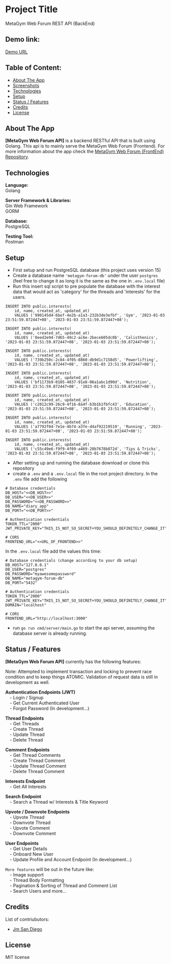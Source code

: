 # Project Title

MetaGym Web Forum REST API (BackEnd)

## Demo link:

[Demo URL](https://metagym-web-forum-frontend.vercel.app/)

## Table of Content:

- [About The App](#about-the-app)
- [Screenshots](#screenshots)
- [Technologies](#technologies)
- [Setup](#setup)
- [Status / Features](#status)
- [Credits](#credits)
- [License](#license)

## About The App

**[MetaGym Web Forum API]** is a backend RESTful API that is built using Golang. This api is to mainly serve the MetaGym Web Forum (Frontend). For more information about the app check the [MetaGym Web Forum (FrontEnd) Repository](https://github.com/jmsandiegoo/metagym_web_forum_frontend).

## Technologies

**Language:**\
Golang

**Server Framework & Libraries:**\
Gin Web Framework\
GORM

**Database:**\
PostgreSQL

**Testing Tool:**\
Postman

## Setup

- First setup and run PostgreSQL database (this project uses version 15)
- Create a database name `'metagym-forum-db'` under the user `postgres` (feel free to change it as long it is the same as the one in `.env.local` file)
- Run this insert sql script to pre populate the database with the interest data that would act as 'category' for the threads and 'interests' for the users.

```
INSERT INTO public.interests(
	id, name, created_at, updated_at)
	VALUES ('990145d4-6bef-4e2b-a1a3-232b3de3efbf', 'Gym', '2023-01-03 23:51:59.872447+08', '2023-01-03 23:51:59.872447+08');

INSERT INTO public.interests(
	id, name, created_at, updated_at)
	VALUES ('8eed2e94-7d65-49c2-ac6e-2bece605dc0b', 'Calisthenics', '2023-01-03 23:51:59.872447+08', '2023-01-03 23:51:59.872447+08');

INSERT INTO public.interests(
	id, name, created_at, updated_at)
	VALUES ('739b250c-2c84-4f05-8860-db9d1c7158d5', 'Powerlifting', '2023-01-03 23:51:59.872447+08', '2023-01-03 23:51:59.872447+08');

INSERT INTO public.interests(
	id, name, created_at, updated_at)
	VALUES ('bf1173b9-0105-4837-91e8-06a1abc1d90d', 'Nutrition', '2023-01-03 23:51:59.872447+08', '2023-01-03 23:51:59.872447+08');

INSERT INTO public.interests(
	id, name, created_at, updated_at)
	VALUES ('c2012c99-26c9-4f16-8a4f-b3b1b1fbfc43', 'Education', '2023-01-03 23:51:59.872447+08', '2023-01-03 23:51:59.872447+08');

INSERT INTO public.interests(
	id, name, created_at, updated_at)
	VALUES ('a7792f04-7e1e-4b74-a3fe-d4af92219519', 'Running', '2023-01-03 23:51:59.872447+08', '2023-01-03 23:51:59.872447+08');

INSERT INTO public.interests(
	id, name, created_at, updated_at)
	VALUES ('c55c49e6-f9f9-4f09-a469-20b7678b872d', 'Tips & Tricks', '2023-01-03 23:51:59.872447+08', '2023-01-03 23:51:59.872447+08');
```

- After setting up and running the database download or clone this repository
- create a `.env` and a `.env.local` file in the root project directory.
  In the `.env` file add the following

```
# Database credentials
DB_HOST="<<DB_HOST>>"
DB_USER="<<DB_USER>>"
DB_PASSWORD="<<DB_PASSWORD>>"
DB_NAME="diary_app"
DB_PORT="<<DB_PORT>>"

# Authentication credentials
TOKEN_TTL="2000"
JWT_PRIVATE_KEY="THIS_IS_NOT_SO_SECRET+YOU_SHOULD_DEFINITELY_CHANGE_IT"

# CORS
FRONTEND_URL="<<URL_OF_FRONTEND>>"
```

In the `.env.local` file add the values this time:

```
# Database credentials (change according to your db setup)
DB_HOST="127.0.0.1"
DB_USER="postgres"
DB_PASSWORD="myawesomepassword"
DB_NAME="metagym-forum-db"
DB_PORT="5432"

# Authentication credentials
TOKEN_TTL="2000"
JWT_PRIVATE_KEY="THIS_IS_NOT_SO_SECRET+YOU_SHOULD_DEFINITELY_CHANGE_IT"
DOMAIN="localhost"

# CORS
FRONTEND_URL="http://localhost:3000"
```

- run `go run cmd/server/main.go` to start the api server, assuming the database server is already running.

## Status / Features

**[MetaGym Web Forum API]** currently has the following features:

Note: Attempted to implement transaction and locking to prevent race condition and to keep things ATOMIC. Validation of request data is still in development as well.

**Authentication Endpoints (JWT)**\
&emsp;- Login / Signup\
&emsp;- Get Current Authenticated User\
&emsp;- Forgot Password (In development...)

**Thread Endpoints**\
&emsp;- Get Threads\
&emsp;- Create Thread\
&emsp;- Update Thread\
&emsp;- Delete Thread

**Comment Endpoints**\
&emsp;- Get Thread Comments\
&emsp;- Create Thread Comment\
&emsp;- Update Thread Comment\
&emsp;- Delete Thread Comment

**Interests Endpoint**\
&emsp;- Get All Interests

**Search Endpoint**\
&emsp;- Search a Thread w/ Interests & Title Keyword

**Upvote / Downvote Endpoints**\
&emsp;- Upvote Thread\
&emsp;- Downvote Thread\
&emsp;- Upvote Comment\
&emsp;- Downvote Comment

**User Endpoints**\
&emsp;- Get User Details\
&emsp;- Onboard New User\
&emsp;- Update Profile and Account Endpoint (In development...)

`More features` will be out in the future like:\
&emsp;- Image support\
&emsp;- Thread Body Formatting\
&emsp;- Pagination & Sorting of Thread and Comment List\
&emsp;- Search Users
and more...

## Credits

List of contriubutors:

- [Jm San Diego](https://github.com/jmsandiegoo)

## License

MIT license
